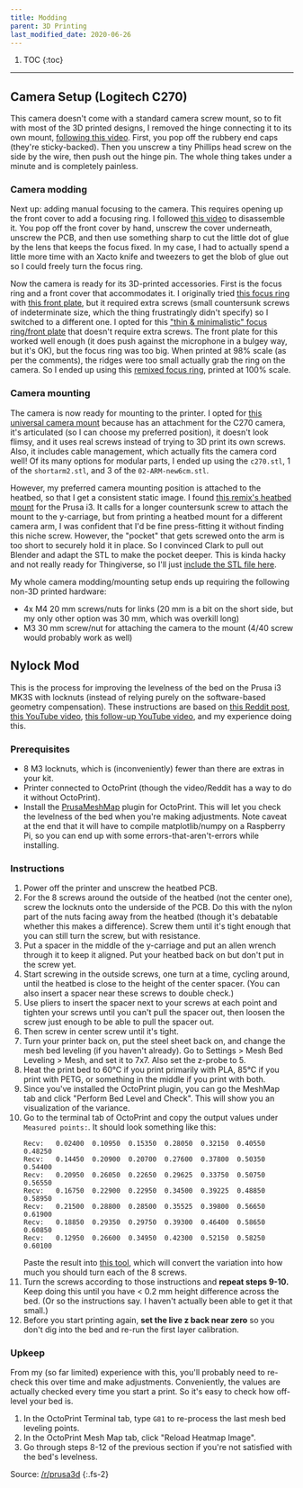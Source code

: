 ```yaml
---
title: Modding
parent: 3D Printing
last_modified_date: 2020-06-26
---
```


1. TOC
{:toc}

---

## Camera Setup (Logitech C270)

This camera doesn't come with a standard camera screw mount, so to fit with most of the 3D printed designs, I removed the hinge connecting it to its own mount, [following this video](https://www.youtube.com/watch?v=bWz1-wV8AU4). First, you pop off the rubbery end caps (they're sticky-backed). Then you unscrew a tiny Phillips head screw on the side by the wire, then push out the hinge pin. The whole thing takes under a minute and is completely painless.

### Camera modding

Next up: adding manual focusing to the camera. This requires opening up the front cover to add a focusing ring. I followed [this video](https://www.youtube.com/watch?v=v-gYgBeiOVI) to disassemble it. You pop off the front cover by hand, unscrew the cover underneath, unscrew the PCB, and then use something sharp to cut the little dot of glue by the lens that keeps the focus fixed. In my case, I had to actually spend a little more time with an Xacto knife and tweezers to get the blob of glue out so I could freely turn the focus ring.

Now the camera is ready for its 3D-printed accessories. First is the focus ring and a front cover that accommodates it. I originally tried [this focus ring](https://www.thingiverse.com/thing:1406879) with [this front plate](https://www.thingiverse.com/thing:1228521), but it required extra screws (small countersunk screws of indeterminate size, which the thing frustratingly didn't specify) so I switched to a different one. I opted for this ["thin & minimalistic" focus ring/front plate](https://www.thingiverse.com/thing:3036739/) that doesn't require extra screws. The front plate for this worked well enough (it does push against the microphone in a bulgey way, but it's OK), but the focus ring was too big. When printed at 98% scale (as per the comments), the ridges were too small actually grab the ring on the camera. So I ended up using this [remixed focus ring](https://www.thingiverse.com/thing:3645622), printed at 100% scale.

### Camera mounting

The camera is now ready for mounting to the printer. I opted for [this universal camera mount](https://www.thingiverse.com/thing:2477180) because has an attachment for the C270 camera, it's articulated (so I can choose my preferred position), it doesn't look flimsy, and it uses real screws instead of trying to 3D print its own screws. Also, it includes cable management, which actually fits the camera cord well! Of its many options for modular parts, I ended up using the `c270.stl`, 1 of the `shortarm2.stl`, and 3 of the `02-ARM-new6cm.stl`.

However, my preferred camera mounting position is attached to the heatbed, so that I get a consistent static image. I found [this remix's heatbed mount](https://www.thingiverse.com/thing:3693818) for the Prusa i3. It calls for a longer countersunk screw to attach the mount to the y-carriage, but from printing a heatbed mount for a different camera arm, I was confident that I'd be fine press-fitting it without finding this niche screw. However, the "pocket" that gets screwed onto the arm is too short to securely hold it in place. So I convinced Clark to pull out Blender and adapt the STL to make the pocket deeper. This is kinda hacky and not really ready for Thingiverse, so I'll just [include the STL file here](/assets/files/Y-Axis_Mount-Left_deeper.stl).

My whole camera modding/mounting setup ends up requiring the following non-3D printed hardware:

- 4x M4 20 mm screws/nuts for links (20 mm is a bit on the short side, but my only other option was 30 mm, which was overkill long)
- M3 30 mm screw/nut for attaching the camera to the mount (4/40 screw would probably work as well)

## Nylock Mod

This is the process for improving the levelness of the bed on the Prusa i3 MK3S with locknuts (instead of relying purely on the software-based geometry compensation). These instructions are based on [this Reddit post](https://www.reddit.com/r/prusa3d/comments/bp440f/full_guide_to_doing_nylock_mod_if_you_havent_you/), [this YouTube video](https://www.youtube.com/watch?v=hDv73AdiBqM), [this follow-up YouTube video](https://www.youtube.com/watch?v=NJSWhqmYgJo), and my experience doing this.

### Prerequisites

- 8 M3 locknuts, which is (inconveniently) fewer than there are extras in your kit.
- Printer connected to OctoPrint (though the video/Reddit has a way to do it without OctoPrint).
- Install the [PrusaMeshMap](https://github.com/PrusaOwners/OctoPrint-PrusaMeshMap) plugin for OctoPrint. This will let you check the levelness of the bed when you're making adjustments. Note caveat at the end that it will have to compile matplotlib/numpy on a Raspberry Pi, so you can end up with some errors-that-aren't-errors while installing.

### Instructions

1. Power off the printer and unscrew the heatbed PCB.
2. For the 8 screws around the outside of the heatbed (not the center one), screw the locknuts onto the underside of the PCB. Do this with the nylon part of the nuts facing away from the heatbed (though it's debatable whether this makes a difference). Screw them until it's tight enough that you can still turn the screw, but with resistance.
3. Put a spacer in the middle of the y-carriage and put an allen wrench through it to keep it aligned. Put your heatbed back on but don't put in the screw yet.
4. Start screwing in the outside screws, one turn at a time, cycling around, until the heatbed is close to the height of the center spacer. (You can also insert a spacer near these screws to double check.)
5. Use pliers to insert the spacer next to your screws at each point and tighten your screws until you can't pull the spacer out, then loosen the screw just enough to be able to pull the spacer out.
6. Then screw in center screw until it's tight.
7. Turn your printer back on, put the steel sheet back on, and change the mesh bed leveling (if you haven't already). Go to Settings > Mesh Bed Leveling > Mesh, and set it to 7x7. Also set the z-probe to 5.
8. Heat the print bed to 60°C if you print primarily with PLA, 85°C if you print with PETG, or something in the middle if you print with both.
9. Since you've installed the OctoPrint plugin, you can go the MeshMap tab and click "Perform Bed Level and Check". This will show you an visualization of the variance.
10. Go to the terminal tab of OctoPrint and copy the output values under `Measured points:`. It should look something like this:
    ```shell
    Recv:   0.02400  0.10950  0.15350  0.28050  0.32150  0.40550  0.48250
    Recv:   0.14450  0.20900  0.20700  0.27600  0.37800  0.50350  0.54400
    Recv:   0.20950  0.26050  0.22650  0.29625  0.33750  0.50750  0.56550
    Recv:   0.16750  0.22900  0.22950  0.34500  0.39225  0.48850  0.58950
    Recv:   0.21500  0.28800  0.28500  0.35525  0.39800  0.56650  0.61900
    Recv:   0.18850  0.29350  0.29750  0.39300  0.46400  0.58650  0.60850
    Recv:   0.12950  0.26600  0.34950  0.42300  0.52150  0.58250  0.60100
    ```
    Paste the result into [this tool](https://pcboy.github.io/g81_relative/), which will convert the variation into how much you should turn each of the 8 screws.
11. Turn the screws according to those instructions and **repeat steps 9-10.** Keep doing this until you have < 0.2 mm height difference across the bed. (Or so the instructions say. I haven't actually been able to get it that small.)
12. Before you start printing again, **set the live z back near zero** so you don't dig into the bed and re-run the first layer calibration.

### Upkeep

From my (so far limited) experience with this, you'll probably need to re-check this over time and make adjustments. Conveniently, the values are actually checked every time you start a print. So it's easy to check how off-level your bed is.

1. In the OctoPrint Terminal tab, type `G81` to re-process the last mesh bed leveling points.
2. In the OctoPrint Mesh Map tab, click "Reload Heatmap Image".
3. Go through steps 8-12 of the previous section if you're not satisfied with the bed's levelness.

Source: [/r/prusa3d](https://www.reddit.com/r/prusa3d/comments/bp440f/full_guide_to_doing_nylock_mod_if_you_havent_you/)
{:.fs-2}